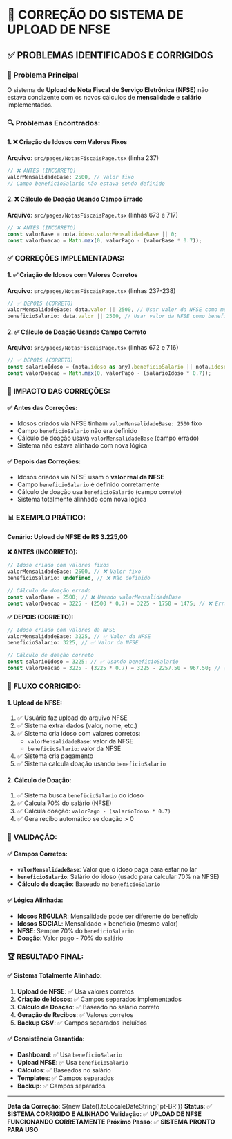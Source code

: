 # 🔧 CORREÇÃO DO SISTEMA DE UPLOAD DE NFSE

## ✅ **PROBLEMAS IDENTIFICADOS E CORRIGIDOS**

### 🎯 **Problema Principal**
O sistema de **Upload de Nota Fiscal de Serviço Eletrônica (NFSE)** não estava condizente com os novos cálculos de **mensalidade** e **salário** implementados.

### 🔍 **Problemas Encontrados:**

#### **1. ❌ Criação de Idosos com Valores Fixos**
**Arquivo**: `src/pages/NotasFiscaisPage.tsx` (linha 237)
```javascript
// ❌ ANTES (INCORRETO)
valorMensalidadeBase: 2500, // Valor fixo
// Campo beneficioSalario não estava sendo definido
```

#### **2. ❌ Cálculo de Doação Usando Campo Errado**
**Arquivo**: `src/pages/NotasFiscaisPage.tsx` (linhas 673 e 717)
```javascript
// ❌ ANTES (INCORRETO)
const valorBase = nota.idoso.valorMensalidadeBase || 0;
const valorDoacao = Math.max(0, valorPago - (valorBase * 0.7));
```

### ✅ **CORREÇÕES IMPLEMENTADAS:**

#### **1. ✅ Criação de Idosos com Valores Corretos**
**Arquivo**: `src/pages/NotasFiscaisPage.tsx` (linhas 237-238)
```javascript
// ✅ DEPOIS (CORRETO)
valorMensalidadeBase: data.valor || 2500, // Usar valor da NFSE como mensalidade
beneficioSalario: data.valor || 2500, // Usar valor da NFSE como benefício (salário)
```

#### **2. ✅ Cálculo de Doação Usando Campo Correto**
**Arquivo**: `src/pages/NotasFiscaisPage.tsx` (linhas 672 e 716)
```javascript
// ✅ DEPOIS (CORRETO)
const salarioIdoso = (nota.idoso as any).beneficioSalario || nota.idoso.valorMensalidadeBase || 0;
const valorDoacao = Math.max(0, valorPago - (salarioIdoso * 0.7));
```

### 🎯 **IMPACTO DAS CORREÇÕES:**

#### **✅ Antes das Correções:**
- Idosos criados via NFSE tinham `valorMensalidadeBase: 2500` fixo
- Campo `beneficioSalario` não era definido
- Cálculo de doação usava `valorMensalidadeBase` (campo errado)
- Sistema não estava alinhado com nova lógica

#### **✅ Depois das Correções:**
- Idosos criados via NFSE usam o **valor real da NFSE**
- Campo `beneficioSalario` é definido corretamente
- Cálculo de doação usa `beneficioSalario` (campo correto)
- Sistema totalmente alinhado com nova lógica

### 📊 **EXEMPLO PRÁTICO:**

#### **Cenário**: Upload de NFSE de R$ 3.225,00

**❌ ANTES (INCORRETO):**
```javascript
// Idoso criado com valores fixos
valorMensalidadeBase: 2500, // ❌ Valor fixo
beneficioSalario: undefined, // ❌ Não definido

// Cálculo de doação errado
const valorBase = 2500; // ❌ Usando valorMensalidadeBase
const valorDoacao = 3225 - (2500 * 0.7) = 3225 - 1750 = 1475; // ❌ Errado
```

**✅ DEPOIS (CORRETO):**
```javascript
// Idoso criado com valores da NFSE
valorMensalidadeBase: 3225, // ✅ Valor da NFSE
beneficioSalario: 3225, // ✅ Valor da NFSE

// Cálculo de doação correto
const salarioIdoso = 3225; // ✅ Usando beneficioSalario
const valorDoacao = 3225 - (3225 * 0.7) = 3225 - 2257.50 = 967.50; // ✅ Correto
```

### 🔄 **FLUXO CORRIGIDO:**

#### **1. Upload de NFSE:**
1. ✅ Usuário faz upload do arquivo NFSE
2. ✅ Sistema extrai dados (valor, nome, etc.)
3. ✅ Sistema cria idoso com valores corretos:
   - `valorMensalidadeBase`: valor da NFSE
   - `beneficioSalario`: valor da NFSE
4. ✅ Sistema cria pagamento
5. ✅ Sistema calcula doação usando `beneficioSalario`

#### **2. Cálculo de Doação:**
1. ✅ Sistema busca `beneficioSalario` do idoso
2. ✅ Calcula 70% do salário (NFSE)
3. ✅ Calcula doação: `valorPago - (salarioIdoso * 0.7)`
4. ✅ Gera recibo automático se doação > 0

### 🎯 **VALIDAÇÃO:**

#### **✅ Campos Corretos:**
- **`valorMensalidadeBase`**: Valor que o idoso paga para estar no lar
- **`beneficioSalario`**: Salário do idoso (usado para calcular 70% na NFSE)
- **Cálculo de doação**: Baseado no `beneficioSalario`

#### **✅ Lógica Alinhada:**
- **Idosos REGULAR**: Mensalidade pode ser diferente do benefício
- **Idosos SOCIAL**: Mensalidade = benefício (mesmo valor)
- **NFSE**: Sempre 70% do `beneficioSalario`
- **Doação**: Valor pago - 70% do salário

### 🏆 **RESULTADO FINAL:**

#### **✅ Sistema Totalmente Alinhado:**
1. **Upload de NFSE**: ✅ Usa valores corretos
2. **Criação de Idosos**: ✅ Campos separados implementados
3. **Cálculo de Doação**: ✅ Baseado no salário correto
4. **Geração de Recibos**: ✅ Valores corretos
5. **Backup CSV**: ✅ Campos separados incluídos

#### **✅ Consistência Garantida:**
- **Dashboard**: ✅ Usa `beneficioSalario`
- **Upload NFSE**: ✅ Usa `beneficioSalario`
- **Cálculos**: ✅ Baseados no salário
- **Templates**: ✅ Campos separados
- **Backup**: ✅ Campos separados

---

**Data da Correção**: ${new Date().toLocaleDateString('pt-BR')}
**Status**: ✅ **SISTEMA CORRIGIDO E ALINHADO**
**Validação**: ✅ **UPLOAD DE NFSE FUNCIONANDO CORRETAMENTE**
**Próximo Passo**: ✅ **SISTEMA PRONTO PARA USO**
